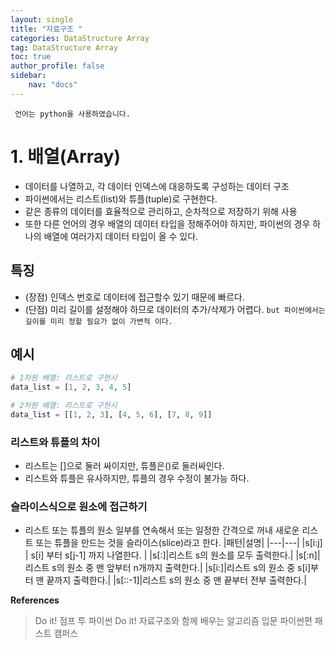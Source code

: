 ```yaml
---
layout: single
title: "자료구조 "
categories: DataStructure Array
tag: DataStructure Array
toc: true
author_profile: false
sidebar: 
    nav: "docs"
---
```

` 언어는 python을 사용하였습니다.`

# 1. 배열(Array)

- 데이터를 나열하고, 각 데이터 인덱스에 대응하도록 구성하는 데이터 구조
- 파이썬에서는 리스트(list)와 튜플(tuple)로 구현한다. 
- 같은 종류의 데이터를 효율적으로 관리하고, 순차적으로 저장하기 위해 사용
- 또한 다른 언어의 경우 배열의 데이터 타입을 정해주어야 하지만, 파이썬의 경우 하나의 배열에 여러가지 데이터 타입이 올 수 있다. 

## 특징
- (장점) 인덱스 번호로 데이터에 접근할수 있기 때문에 빠르다.
- (단점) 미리 길이를 설정해야 하므로 데이터의 추가/삭제가 어렵다.
` but 파이썬에서는 길이를 미리 정할 필요가 없이 가변적 이다. `

## 예시 

```python
# 1차원 배열: 리스트로 구현시
data_list = [1, 2, 3, 4, 5]
```

```python
# 2차원 배열: 리스트로 구현시
data_list = [[1, 2, 3], [4, 5, 6], [7, 8, 9]]
```
### 리스트와 튜플의 차이
- 리스트는 []으로 둘러 싸이지만, 튜플은()로 둘러싸인다.
- 리스트와 튜플은 유사하지만, 튜플의 경우 수정이 불가능 하다. 

### 슬라이스식으로 원소에 접근하기
- 리스트 또는 튜플의 원소 일부를 연속해서 또는 일정한 간격으로 꺼내 새로운 리스트 또는 튜플을 만드는 것을 슬라이스(slice)라고 한다. 
|패턴|설명|
|---|---|
|s[i:j] | s[i] 부터 s[j-1] 까지 나열한다. |
|s[:]|리스트 s의 원소를 모두 출력한다.|
|s[:n]|리스트 s의 원소 중 맨 앞부터 n개까지 출력한다.|
|s[i:]|리스트 s의 원소 중 s[i]부터 맨 끝까지 출력한다.|
|s[::-1]|리스트 s의 원소 중 맨 끝부터 전부 출력한다.|

 **References**
> Do it! 점프 투 파이썬
> Do it! 자료구조와 함께 배우는 알고리즘 입문 파이썬편
> 패스트 캠퍼스 